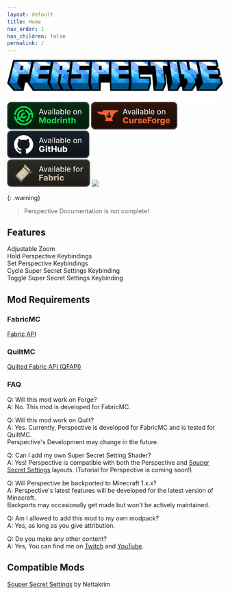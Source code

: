 ```yaml
---
layout: default
title: Home
nav_order: 1
has_children: false
permalink: /
---
```

![](https://raw.githubusercontent.com/MCLegoMan/Perspective/1.20.x/docs/img/logo/release.png)
[![](https://raw.githubusercontent.com/intergrav/devins-badges/v3/assets/cozy/available/modrinth_64h.png)](https://modrinth.com/mod/mclegoman-perspective)
[![](https://raw.githubusercontent.com/intergrav/devins-badges/v3/assets/cozy/available/curseforge_64h.png)](https://www.curseforge.com/minecraft/mc-mods/perspective)
[![](https://raw.githubusercontent.com/intergrav/devins-badges/v3/assets/cozy/available/github_64h.png)](https://github.com/MCLegoMan/perspective)  
[![](https://raw.githubusercontent.com/intergrav/devins-badges/v3/assets/cozy/supported/fabric_64h.png)](https://fabricmc.net)
[![](https://raw.githubusercontent.com/intergrav/devins-badges/v3/assets/cozy/supported/quilt_64h.png)](https://quiltmc.org)

{: .warning}  
> Perspective Documentation is not complete!

## Features  
Adjustable Zoom  
Hold Perspective Keybindings  
Set Perspective Keybindings  
Cycle Super Secret Settings Keybinding  
Toggle Super Secret Settings Keybinding  
  
## Mod Requirements  
### FabricMC  
[Fabric API](https://modrinth.com/mod/fabric-api)  
### QuiltMC  
[Quilted Fabric API (QFAPI)](https://modrinth.com/mod/qsl)  
  
### FAQ  
Q: Will this mod work on Forge?  
A: No. This mod is developed for FabricMC.  
  
Q: Will this mod work on Quilt?  
A: Yes. Currently, Perspective is developed for FabricMC and is tested for QuiltMC.  
Perspective's Development may change in the future.  
  
Q: Can I add my own Super Secret Setting Shader?  
A: Yes! Perspective is compatible with both the Perspective and [Souper Secret Settings](https://github.com/Nettakrim/Souper-Secret-Settings/blob/main/ResourcepackGuide/ResourcepackGuide.md) layouts. (Tutorial for Perspective is coming soon!)  
  
Q: Will Perspective be backported to Minecraft 1.x.x?  
A: Perspective's latest features will be developed for the latest version of Minecraft.  
Backports may occasionally get made but won't be actively maintained.  
  
Q: Am I allowed to add this mod to my own modpack?  
A: Yes, as long as you give attribution.  
  
Q: Do you make any other content?  
A: Yes, You can find me on [Twitch](https://twitch.tv/mclegoman) and [YouTube](https://youtube.com/@MCLegoMan).
  
## Compatible Mods  
[Souper Secret Settings](https://modrinth.com/mod/souper-secret-settings) by Nettakrim
